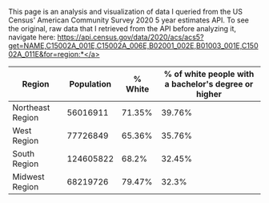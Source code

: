 This page is an analysis and visualization of data I queried from the US Census' American Community Survey 2020 5 year estimates API. To see the original, raw data that I retrieved from the API before analyzing it, navigate here: <a href="https://api.census.gov/data/2020/acs/acs5?get=NAME,C15002A_001E,C15002A_006E,B02001_002E,B01003_001E,C15002A_011E&for=region:*">https://api.census.gov/data/2020/acs/acs5?get=NAME,C15002A_001E,C15002A_006E,B02001_002E,B01003_001E,C15002A_011E&for=region:*</a>

|Region|Population|% White|% of white people with a bachelor's degree or higher|
|---|---|---|---|
|Northeast Region|56016911|71.35%|39.76%|
|West Region|77726849|65.36%|35.76%|
|South Region|124605822|68.2%|32.45%|
|Midwest Region|68219726|79.47%|32.3%|

